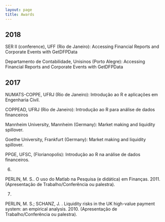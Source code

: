 ```yaml
---
layout: page
title: Awards
---
```


## 2018

SER II (conference), UFF (Rio de Janeiro): Accessing Financial Reports and Corporate Events with GetDFPData

Departamento de Contabilidade, Unisinos (Porto Alegre): Accessing Financial Reports and Corporate Events with GetDFPData

## 2017

NUMATS-COPPE, UFRJ (Rio de Janeiro): Introdução ao R e aplicações em Engenharia Civil.

COPPEAD, UFRJ (Rio de Janeiro): Introdução ao R para análise de dados financeiros

Mannheim University, Mannheim (Germany): Market making and liquidity spillover.

Goethe University, Frankfurt (Germany): Market making and liquidity spillover.

PPGE, UFSC, (Florianopolis): Introdução ao R na análise de dados financeiros.



6.
PERLIN, M. S.. O uso do Matlab na Pesquisa (e didática) em Finanças. 2011. (Apresentação de Trabalho/Conferência ou palestra).

7.
PERLIN, M. S.; SCHANZ, J. . Liquidity risks in the UK high-value payment system: an empirical analysis. 2010. (Apresentação de Trabalho/Conferência ou palestra).
